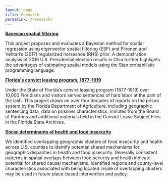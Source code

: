 ```yaml
---
layout: page
title: Research
permalink: /research/
---
```


<a href="{{ site.url }}/2020/01/09/rhs-esf">**Bayesian spatial filtering**</a>

This project proposes and evaluates a Bayesian method for spatial regression using eigenvector spatial filtering (ESF) and Piironen and Vehtari’s (2017) regularized horseshoe (RHS) prior. A demonstration analysis of 2016 U.S. Presidential election results in Ohio further highlights the advantages of estimating spatial models using the Stan probabilistic programming language. 

<a href="{{ site.url }}/2019/11/09/convict-leasing">**Florida's convict leasing program, 1877-1919**</a>

Under the State of Florida’s convict leasing program (1877-1919) over 10,000 Floridians and visitors served sentences of hard labor at the pain of the lash. This project draws on over four decades of reports on the prison system by the Florida Department of Agriculture, including geographic sentencing data, data on prisoner characteristics, minutes from the Board of Pardons and additional materials held in the Convict Lease Subject Files in the Florida State Archives.

<a href="{{ site.url }}/2018/01/01/food-insecurity">**Social determinants of health and food insecurity**</a>

We identified overlapping geographic clusters of food insecurity and health across U.S. counties to identify potential shared mechanisms for geographic disparities in health and food insecurity. Generally consistent patterns in spatial overlaps between food security and health indicate potential for shared causal mechanisms. Identified regions and county-level characteristics associated with being located inside of overlapping clusters may be used in future place-based intervention and policy.

